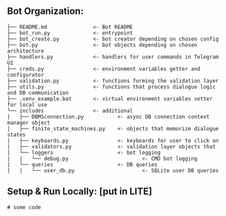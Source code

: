 ## Bot Organization:

    ├── README.md               <- Bot README
    ├── bot_run.py              <- entrypoint
    ├── bot_create.py           <- bot creator depending on chosen config
    ├── bot.py                  <- bot objects depending on chosen architecture
    ├── handlers.py             <- handlers for user commands in Telegram UI
    ├── creds.py                <- environment variables getter and configurator
    ├── validation.py           <- functions forming the validation layer
    ├── utils.py                <- functions that process dialogue logic and DB communication
    ├── .venv_example.bat       <- virtual environment variables setter for local use
    └── includes                <- additional 
    |   ├── DBMSconnection.py           <- async DB connection context manager object
    |   ├── finite_state_machines.py    <- objects that memorize dialogue states
    |   ├── keyboards.py                <- keyboards for user to click on
    |   ├── validators.py               <- validation layer objects that
    |   └── loggers                     <- bot logging
    |   |   └── debug.py                        <- CMD bot logging
    |   └── queries                     <- DB queries
    |   |   └── user_db.py                      <- SQLite user DB queries

## Setup & Run Locally: [put in LITE]

    # some code
    

